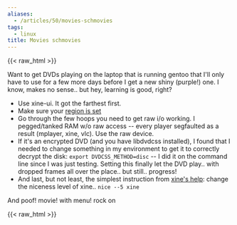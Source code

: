 ```yaml
---
aliases:
  - /articles/50/movies-schmovies
tags:
  - linux
title: Movies schmovies
---
```

{{< raw_html >}}
<p>Want to get DVDs playing on the laptop that is running gentoo that I'll only have to use for a few more days before I get a new shiny (purple!) one. I know, makes no sense.. but hey, learning is good, right?
</p><ul>
<li>Use xine-ui. It got the farthest first.</li>
<li>Make sure your <a href="http://linvdr.org/projects/regionset/">region is set</a></li>
<li>Go through the few hoops you need to get raw i/o working. I pegged/tanked RAM w/o raw access -- every player segfaulted as a result (mplayer, xine, vlc). Use the raw device.</li>
<li>If it's an encrypted DVD (and you have libdvdcss installed), I found that I needed to change something in my environment to get it to correctly decrypt the disk: <code>export DVDCSS_METHOD=disc</code> -- I did it on the command line since I was just testing. Setting this finally let the DVD play.. with dropped frames all over the place.. but still.. progress!</li>
<li>And last, but not least, the simplest instruction from <a href="http://www.xine-project.org/faq#discardedskipped">xine's help</a>: change the niceness level of xine.. <code>nice --5 xine</code></li>
</ul>
<p>And poof! movie! with menu! rock on</p>
{{< raw_html >}}
